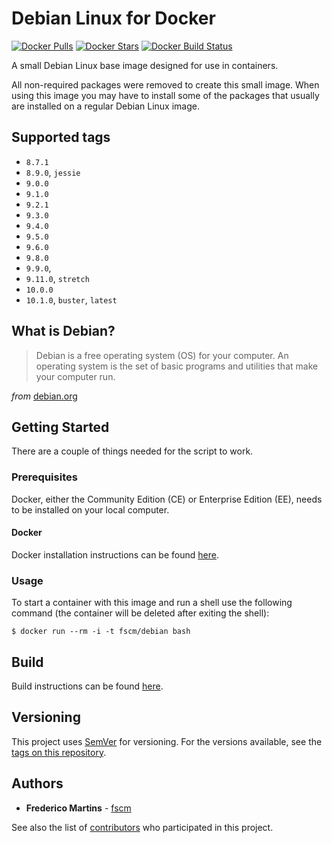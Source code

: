 # Debian Linux for Docker

[![Docker Pulls](https://img.shields.io/docker/pulls/fscm/debian.svg?color=black&logo=docker&logoColor=white&style=flat-square)](https://hub.docker.com/r/fscm/debian)
[![Docker Stars](https://img.shields.io/docker/stars/fscm/debian.svg?color=black&logo=docker&logoColor=white&style=flat-square)](https://hub.docker.com/r/fscm/debian)
[![Docker Build Status](https://img.shields.io/docker/cloud/build/fscm/debian.svg?color=black&logo=docker&logoColor=white&style=flat-square)](https://hub.docker.com/r/fscm/debian)

A small Debian Linux base image designed for use in containers.

All non-required packages were removed to create this small image. When using
this image you may have to install some of the packages that usually are
installed on a regular Debian Linux image.

## Supported tags

- `8.7.1`
- `8.9.0`, `jessie`
- `9.0.0`
- `9.1.0`
- `9.2.1`
- `9.3.0`
- `9.4.0`
- `9.5.0`
- `9.6.0`
- `9.8.0`
- `9.9.0`,
- `9.11.0`, `stretch`
- `10.0.0`
- `10.1.0`, `buster`, `latest`

## What is Debian?

> Debian is a free operating system (OS) for your computer. An operating system is the set of basic programs and utilities that make your computer run.

*from* [debian.org](https://www.debian.org)

## Getting Started

There are a couple of things needed for the script to work.

### Prerequisites

Docker, either the Community Edition (CE) or Enterprise Edition (EE), needs to
be installed on your local computer.

#### Docker

Docker installation instructions can be found
[here](https://docs.docker.com/install/).

### Usage

To start a container with this image and run a shell use the following
command (the container will be deleted after exiting the shell):

```
$ docker run --rm -i -t fscm/debian bash
```

## Build

Build instructions can be found
[here](https://github.com/fscm/docker-debian/blob/master/README.build.md).

## Versioning

This project uses [SemVer](http://semver.org/) for versioning. For the versions
available, see the [tags on this repository](https://github.com/fscm/docker-debian/tags).

## Authors

* **Frederico Martins** - [fscm](https://github.com/fscm)

See also the list of [contributors](https://github.com/fscm/docker-debian/contributors)
who participated in this project.
